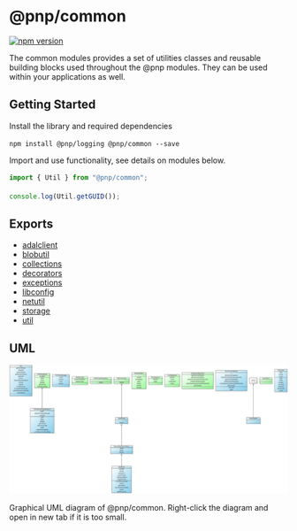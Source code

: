 # @pnp/common

[![npm version](https://badge.fury.io/js/%40pnp%2Fcommon.svg)](https://badge.fury.io/js/%40pnp%2Fcommon)

The common modules provides a set of utilities classes and reusable building blocks used throughout the @pnp modules. They can be used within your applications as well.

## Getting Started

Install the library and required dependencies

`npm install @pnp/logging @pnp/common --save`

Import and use functionality, see details on modules below.

```TypeScript
import { Util } from "@pnp/common";

console.log(Util.getGUID());
```

## Exports

* [adalclient](adalclient.md)
* [blobutil](blobutil.md)
* [collections](collections.md)
* [decorators](decorators.md)
* [exceptions](exceptions.md)
* [libconfig](libconfig.md)
* [netutil](netutil.md)
* [storage](storage.md)
* [util](util.md)

## UML
![Graphical UML diagram](../../documentation/img/pnpjs-common-uml.svg)

Graphical UML diagram of @pnp/common. Right-click the diagram and open in new tab if it is too small.
